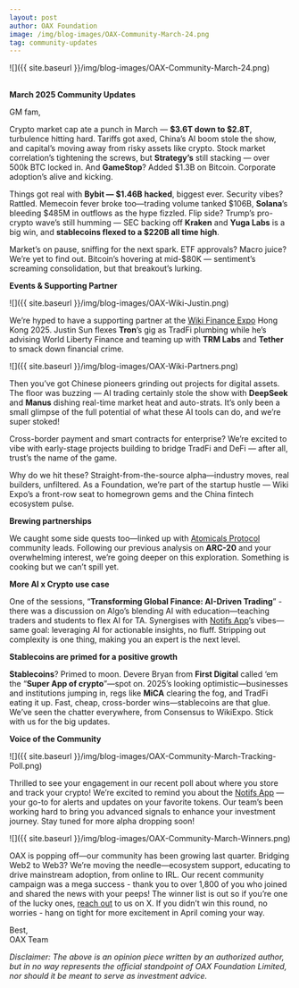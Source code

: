 ```yaml
---
layout: post
author: OAX Foundation
image: /img/blog-images/OAX-Community-March-24.png
tag: community-updates
---
```


![]({{ site.baseurl }}/img/blog-images/OAX-Community-March-24.png)

<br><b>March 2025 Community Updates</b>

GM fam,

Crypto market cap ate a punch in March — <b>$3.6T down to $2.8T</b>, turbulence hitting hard. Tariffs got axed, China’s AI boom stole the show, and capital’s moving away from risky assets like crypto. Stock market correlation’s tightening the screws, but <b>Strategy’s</b> still stacking — over 500k BTC locked in. And <b>GameStop</b>? Added $1.3B on Bitcoin. Corporate adoption’s alive and kicking.

Things got real with <b>Bybit — $1.46B hacked</b>, biggest ever. Security vibes? Rattled. Memecoin fever broke too—trading volume tanked $106B, <b>Solana</b>’s bleeding $485M in outflows as the hype fizzled. Flip side? Trump’s pro-crypto wave’s still humming — SEC backing off <b>Kraken</b> and <b>Yuga Labs</b> is a big win, and <b>stablecoins flexed to a $220B all time high</b>. 

Market’s on pause, sniffing for the next spark. ETF approvals? Macro juice? We’re yet to find out. Bitcoin’s hovering at mid-$80K — sentiment’s screaming consolidation, but that breakout’s lurking. 

<b>Events & Supporting Partner</b>

![]({{ site.baseurl }}/img/blog-images/OAX-Wiki-Justin.png)

We’re hyped to have a supporting partner at the <a href="https://x.com/OAX_Foundation/status/1905448955535896800">Wiki Finance Expo</a> Hong Kong 2025. Justin Sun flexes <b>Tron</b>’s gig as TradFi plumbing while he’s advising World Liberty Finance and teaming up with <b>TRM Labs</b> and <b>Tether</b> to smack down financial crime. 

![]({{ site.baseurl }}/img/blog-images/OAX-Wiki-Partners.png)

Then you’ve got Chinese pioneers grinding out projects for digital assets. The floor was buzzing — AI trading certainly stole the show with <b>DeepSeek</b> and <b>Manus</b> dishing real-time market heat and auto-strats. It’s only been a small glimpse of the full potential of what these AI tools can do, and we’re super stoked! 

Cross-border payment and smart contracts for enterprise? We’re excited to vibe with early-stage projects building to bridge TradFi and DeFi — after all, trust’s the name of the game.

Why do we hit these? Straight-from-the-source alpha—industry moves, real builders, unfiltered. As a Foundation, we’re part of the startup hustle — Wiki Expo’s a front-row seat to homegrown gems and the China fintech ecosystem pulse.

<b>Brewing partnerships</b>

We caught some side quests too—linked up with <a href="https://www.oax.org/2024/09/13/An-Overview-of-the-Atomicals-Protocol.html">Atomicals Protocol</a> community leads. Following our previous analysis on <b>ARC-20</b> and your overwhelming interest, we’re going deeper on this exploration. Something is cooking but we can’t spill yet. 

<b>More AI x Crypto use case</b>

One of the sessions, “<b>Transforming Global Finance: AI-Driven Trading</b>” - there was a discussion on Algo’s blending AI with education—teaching traders and students to flex AI for TA. Synergises with <a href="https://www.notifs.co/">Notifs App</a>’s vibes—same goal: leveraging AI for actionable insights, no fluff. Stripping out complexity is one thing, making you an expert is the next level. 

<b>Stablecoins are primed for a positive growth</b>

<b>Stablecoins</b>? Primed to moon. Devere Bryan from <b>First Digital</b> called ‘em the “<b>Super App of crypto</b>”—spot on. 2025’s looking optimistic—businesses and institutions jumping in, regs like <b>MiCA</b> clearing the fog, and TradFi eating it up. Fast, cheap, cross-border wins—stablecoins are that glue. We’ve seen the chatter everywhere, from Consensus to WikiExpo. Stick with us for the big updates. 

<b>Voice of the Community</b>

![]({{ site.baseurl }}/img/blog-images/OAX-Community-March-Tracking-Poll.png)

Thrilled to see your engagement in our recent poll about where you store and track your crypto! We’re excited to remind you about the <a href="https://www.notifs.co/">Notifs App</a> — your go-to for alerts and updates on your favorite tokens. Our team’s been working hard to bring you advanced signals to enhance your investment journey. Stay tuned for more alpha dropping soon!

![]({{ site.baseurl }}/img/blog-images/OAX-Community-March-Winners.png)

OAX is popping off—our community has been growing last quarter. Bridging Web2 to Web3? We’re moving the needle—ecosystem support, educating to drive mainstream adoption, from online to IRL. Our recent community campaign was a mega success - thank you to over 1,800 of you who joined and shared the news with your peeps! The winner list is out so if you’re one of the lucky ones, <a href="https://x.com/OAX_Foundation">reach out</a> to us on X. If you didn’t win this round, no worries - hang on tight for more excitement in April coming your way.

Best,<br>
OAX Team

<i>Disclaimer: The above is an opinion piece written by an authorized author, but in no way represents the official standpoint of OAX Foundation Limited, nor should it be meant to serve as investment advice.</i>

